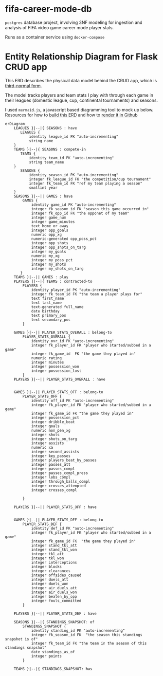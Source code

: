 # fifa-career-mode-db
`postgres` database project, involving 3NF modeling for ingestion and analysis of FIFA video game career mode player stats.
 
 Runs as a container service using `docker-compose`
 

# Entity Relationship Diagram for Flask CRUD app

This ERD describes the physical data model behind the CRUD app, which is [third-normal form](https://en.wikipedia.org/wiki/Third_normal_form). 

The model tracks players and team stats I play with through each game in their leagues (domestic league, cup, continental tournaments) and seasons.

I used `mermaid.js`, a javascript based diagramming tool to mock up below. Resources for how to [build this ERD](https://mermaid-js.github.io/mermaid/#/entityRelationshipDiagram) and how to [render it in Github](https://github.blog/2022-02-14-include-diagrams-markdown-files-mermaid/)
 
```mermaid
erDiagram
    LEAGUES }|--|{ SEASONS : have
       LEAGUES {
           identity league_id PK "auto-incrementing"
           string name
    }
    TEAMS }|--|{ SEASONS : compete-in
       TEAMS {
           identity team_id PK "auto-incrementing"
           string team_name
    }
       SEASONS {
           identity season_id PK "auto-incrementing"
           integer fk_league_id FK "the competition/cup tournament"
           integer fk_team_id FK "ref my team playing a season"
           smallint year
    }
    SEASONS }|--|| GAMES : have
        GAMES {
            identity game_id PK "auto-incrementing"
            integer fk_season_id FK "season this game occurred in"
            integer fk_opp_id FK "the opponet of my team"
            integer game_num
            integer game_minutes
            text home_or_away
            integer opp_goals
            numeric opp_xg
            numeric-generated opp_poss_pct
            integer opp_shots
            integer opp_shots_on_targ
            integer my_goals
            numeric my_xg
            integer my_poss_pct
            integer my_shots
            integer my_shots_on_targ
       }
    TEAMS }|--|| GAMES : play
    PLAYERS ||--|{ TEAMS : contracted-to
        PLAYERS {
            identity player_id PK "auto-incrementing"
            integer fk_team_id FK "the team a player plays for"
            text first_name
            text last_name
            text-generated full_name
            date birthday
            text primary_pos
            text secondary_pos
        }
    
    GAMES }|--|| PLAYER_STATS_OVERALL : belong-to
        PLAYER_STATS_OVERALL {
            identity ovr_id PK "auto-incrementing"
            integer fk_player_id FK "player who started/subbed in a game"
            integer fk_game_id  FK "the game they played in"
            numeric rating
            integer minutes
            integer possession_won
            integer possession_lost
        }
    PLAYERS }|--|| PLAYER_STATS_OVERALL : have
 
 
    GAMES }|--|| PLAYER_STATS_OFF : belong-to
        PLAYER_STATS_OFF {
            identity off_id PK "auto-incrementing"
            integer fk_player_id FK "player who started/subbed in a game"
            integer fk_game_id FK "the game they played in"
            integer possession_pct
            integer dribble_beat
            integer goals
            numeric non_pen_xg
            integer shots
            integer shots_on_targ
            integer assists
            numeric xa
            integer second_assists
            integer key_passes
            integer players_beat_by_passes
            integer passes_att
            integer passes_compl
            integer passes_compl_press
            integer lobs_compl
            integer through_balls_compl
            integer crosses_attempted
            integer crosses_compl
            
        }
 
    PLAYERS }|--|| PLAYER_STATS_OFF : have
 
 
    GAMES }|--|| PLAYER_STATS_DEF : belong-to
        PLAYER_STATS_DEF {
            identity def_id PK "auto-incrementing"
            integer fk_player_id FK "player who started/subbed in a game"
            integer fk_game_id FK  "the game they played in"
            integer stand_tkl_att
            integer stand_tkl_won
            integer tkl_att
            integer tkl_won
            integer interceptions
            integer blocks
            integer clearances
            integer offsides_caused
            integer duels_att
            integer duels_won
            integer air_duels_att
            integer air_duels_won
            integer beaten_by_opp
            integer fouls_committed            
        }
 
    PLAYERS }|--|| PLAYER_STATS_DEF : have

    SEASONS }|--|{ STANDINGS_SNAPSHOT: of
        STANDINGS_SNAPSHOT {
            identity standing_id PK "auto-incrementing"
            integer fk_season_id FK  "the season this standings snapshot is of"
            integer fk_team_id FK "the team in the season of this standings snapshot"
            date standings_as_of
            integer points
        }
    
    TEAMS }|--|{ STANDINGS_SNAPSHOT: has

```